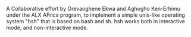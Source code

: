 A Collaborative effort by Orevaoghene Ekwa and Aghogho Ken-Erhimu under the ALX AFrica program, to implement a simple unix-like operating system "hsh" that is based on bash and sh. hsh works both in interactive mode, and non-interactive mode.
